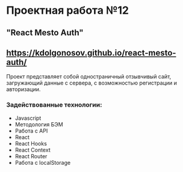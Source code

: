 # Проектная работа №12

## "React Mesto Auth"
## https://kdolgonosov.github.io/react-mesto-auth/
Проект представляет собой одностраничный отзывчивый сайт, загружающий данные с сервера, с возможностью регистрации и авторизации.

### Задействованные технологии:

-   Javascript
-   Методология БЭМ
-   Работа с API
-   React
-   React Hooks
-   React Context
-   React Router
-   Работа с localStorage
